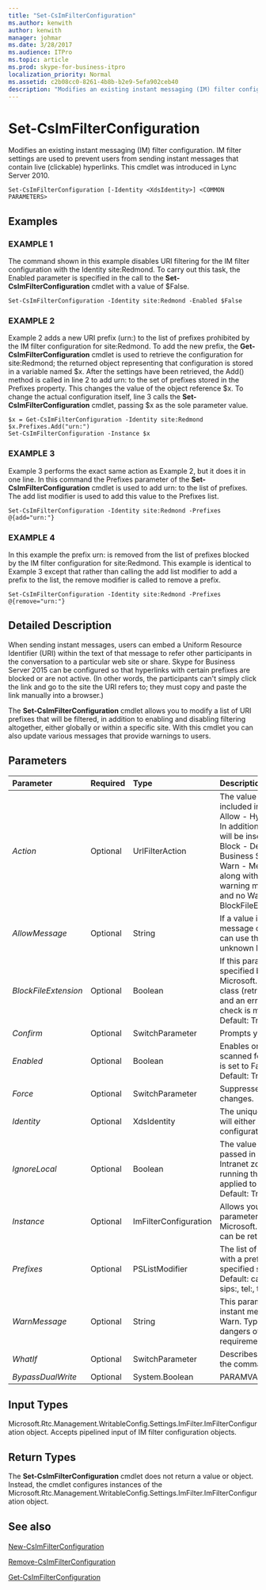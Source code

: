 ```yaml
---
title: "Set-CsImFilterConfiguration"
ms.author: kenwith
author: kenwith
manager: johmar
ms.date: 3/28/2017
ms.audience: ITPro
ms.topic: article
ms.prod: skype-for-business-itpro
localization_priority: Normal
ms.assetid: c2b08cc0-8261-4b8b-b2e9-5efa902ceb40
description: "Modifies an existing instant messaging (IM) filter configuration. IM filter settings are used to prevent users from sending instant messages that contain live (clickable) hyperlinks. This cmdlet was introduced in Lync Server 2010."
---
```


# Set-CsImFilterConfiguration
 
Modifies an existing instant messaging (IM) filter configuration. IM filter settings are used to prevent users from sending instant messages that contain live (clickable) hyperlinks. This cmdlet was introduced in Lync Server 2010.
  
```
Set-CsImFilterConfiguration [-Identity <XdsIdentity>] <COMMON PARAMETERS>

```

## Examples

### EXAMPLE 1

The command shown in this example disables URI filtering for the IM filter configuration with the Identity site:Redmond. To carry out this task, the Enabled parameter is specified in the call to the **Set-CsImFilterConfiguration** cmdlet with a value of $False.
  
```
Set-CsImFilterConfiguration -Identity site:Redmond -Enabled $False

```

### EXAMPLE 2

Example 2 adds a new URI prefix (urn:) to the list of prefixes prohibited by the IM filter configuration for site:Redmond. To add the new prefix, the **Get-CsImFilterConfiguration** cmdlet is used to retrieve the configuration for site:Redmond; the returned object representing that configuration is stored in a variable named $x. After the settings have been retrieved, the Add() method is called in line 2 to add urn: to the set of prefixes stored in the Prefixes property. This changes the value of the object reference $x. To change the actual configuration itself, line 3 calls the **Set-CsImFilterConfiguration** cmdlet, passing $x as the sole parameter value.
  
```
$x = Get-CsImFilterConfiguration -Identity site:Redmond
$x.Prefixes.Add("urn:")
Set-CsImFilterConfiguration -Instance $x
```

### EXAMPLE 3

Example 3 performs the exact same action as Example 2, but it does it in one line. In this command the Prefixes parameter of the **Set-CsImFilterConfiguration** cmdlet is used to add urn: to the list of prefixes. The add list modifier is used to add this value to the Prefixes list.
  
```
Set-CsImFilterConfiguration -Identity site:Redmond -Prefixes @{add="urn:"}

```

### EXAMPLE 4

In this example the prefix urn: is removed from the list of prefixes blocked by the IM filter configuration for site:Redmond. This example is identical to Example 3 except that rather than calling the add list modifier to add a prefix to the list, the remove modifier is called to remove a prefix.
  
```
Set-CsImFilterConfiguration -Identity site:Redmond -Prefixes @{remove="urn:"}

```

## Detailed Description

When sending instant messages, users can embed a Uniform Resource Identifier (URI) within the text of that message to refer other participants in the conversation to a particular web site or share. Skype for Business Server 2015 can be configured so that hyperlinks with certain prefixes are blocked or are not active. (In other words, the participants can't simply click the link and go to the site the URI refers to; they must copy and paste the link manually into a browser.) 
  
The **Set-CsImFilterConfiguration** cmdlet allows you to modify a list of URI prefixes that will be filtered, in addition to enabling and disabling filtering altogether, either globally or within a specific site. With this cmdlet you can also update various messages that provide warnings to users.
  
## Parameters

|**Parameter**|**Required**|**Type**|**Description**|
|:-----|:-----|:-----|:-----|
| _Action_ <br/> |Optional  <br/> |UrlFilterAction  <br/> |The value of this parameter determines the action that will be taken when a hyperlink is included in an instant message:  <br/> Allow - Hyperlinks are prefixed with an underscore so that the links are no longer active. In addition, if a message is specified in the AllowMessage property a notification message will be inserted at the beginning of each instant message containing hyperlinks.  <br/> Block - Delivery of messages containing active hyperlinks are blocked and Skype for Business Server 2015 sends an error message to the sender.  <br/> Warn - Messages containing active hyperlinks are delivered to the receiving participants, along with a warning message that is inserted at the beginning of those messages. The warning message can be specified using the WarnMessage property. If Warn is specified and no WarnMessage is entered, IM filtering is disabled, although the settings for the BlockFileExtension property will still be honored.  <br/> |
| _AllowMessage_ <br/> |Optional  <br/> |String  <br/> |If a value is specified for this parameter, that string is inserted at the beginning of each message containing hyperlinks when the value of the Action property is set to Allow. You can use this message to notify users of things such as the potential dangers of clicking unknown links or your organization's relevant policies and requirements.  <br/> |
| _BlockFileExtension_ <br/> |Optional  <br/> |Boolean  <br/> |If this parameter is set to True, a hyperlink that contains a file path with an extension specified by the Extensions property defined in the Microsoft.Rtc.Management.WritableConfig.Settings.ImFilter.FileTransferFilterConfiguration class (retrieved by calling the **Get-CsFileTransferFilterConfiguration** cmdlet) is blocked and an error message is returned to the sender. If this parameter is set to False, no special check is made for file paths and extensions. <br/> Default: True  <br/> |
| _Confirm_ <br/> |Optional  <br/> |SwitchParameter  <br/> |Prompts you for confirmation before executing the command.  <br/> |
| _Enabled_ <br/> |Optional  <br/> |Boolean  <br/> |Enables or disables this feature. If this parameter is set to True, instant messages will be scanned for hyperlinks and the rules in this configuration will be applied. If this parameter is set to False, messages will not be checked for hyperlinks.  <br/> Default: True  <br/> |
| _Force_ <br/> |Optional  <br/> |SwitchParameter  <br/> |Suppresses any confirmation prompts that would otherwise be displayed before making changes.  <br/> |
| _Identity_ <br/> |Optional  <br/> |XdsIdentity  <br/> |The unique identifier of the IM filter configuration settings you want to modify. This value will either be global or site:\<site name\>, where \<site name\> is the site to which the configuration applies, such as site:Redmond.  <br/> |
| _IgnoreLocal_ <br/> |Optional  <br/> |Boolean  <br/> |The value of this parameter controls whether filtering is performed on local Intranet URIs passed in instant messages.If this parameter is set to True, any URI that is defined in the Intranet zone of the local computer is ignored. (The local computer is the Front End Server running the IM Filter application.) If this parameter is set to False, the specified filtering is applied to all hyperlinks.  <br/> Default: True  <br/> |
| _Instance_ <br/> |Optional  <br/> |ImFilterConfiguration  <br/> |Allows you to pass a reference to an object to the cmdlet rather than set individual parameter values. This cmdlet accepts an object of type Microsoft.Rtc.Management.WritableConfig.Settings.ImFilter.ImFilterConfiguration, which can be retrieved by calling the **Get-CsImFilterConfiguration** cmdlet. <br/> |
| _Prefixes_ <br/> |Optional  <br/> |PSListModifier  <br/> |The list of URI prefixes that will be filtered. Any hyperlink included in an instant message with a prefix matching one of the prefixes in this list will be filtered according to the specified settings.  <br/> Default: callto:, file:, ftp., ftp:, gopher:, href, http:, https:, ldap:, mailto:, news:, nntp:, sip:, sips:, tel:, telnet:, www\*.  <br/> |
| _WarnMessage_ <br/> |Optional  <br/> |String  <br/> |This parameter contains the warning message that is inserted at the beginning of each instant message that contains hyperlinks when the value of the Action property is set to Warn. Typically this message would be used for such things as stating the potential dangers of clicking unknown links or referring to your organization's relevant policies and requirements.  <br/> |
| _WhatIf_ <br/> |Optional  <br/> |SwitchParameter  <br/> |Describes what would happen if you executed the command without actually executing the command.  <br/> |
| _BypassDualWrite_ <br/> |Optional  <br/> |System.Boolean  <br/> |PARAMVALUE: $true | $false  <br/> |
   
## Input Types

Microsoft.Rtc.Management.WritableConfig.Settings.ImFilter.ImFilterConfiguration object. Accepts pipelined input of IM filter configuration objects.
  
## Return Types

The **Set-CsImFilterConfiguration** cmdlet does not return a value or object. Instead, the cmdlet configures instances of the Microsoft.Rtc.Management.WritableConfig.Settings.ImFilter.ImFilterConfiguration object.
  
## See also

#### 

[New-CsImFilterConfiguration](new-csimfilterconfiguration.md)
  
[Remove-CsImFilterConfiguration](remove-csimfilterconfiguration.md)
  
[Get-CsImFilterConfiguration](get-csimfilterconfiguration.md)

